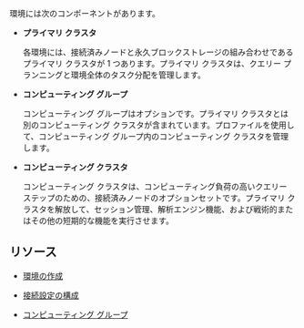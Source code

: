 環境には次のコンポーネントがあります。

-   **プライマリ クラスタ**

    各環境には、接続済みノードと永久ブロックストレージの組み合わせであるプライマリ クラスタが 1 つあります。プライマリ クラスタは、クエリー プランニングと環境全体のタスク分配を管理します。

-   **コンピューティング グループ**

    コンピューティング グループはオプションです。プライマリ クラスタとは別のコンピューティング クラスタが含まれています。プロファイルを使用して、コンピューティング グループ内のコンピューティング クラスタを管理します。

-   **コンピューティング クラスタ**

    コンピューティング クラスタは、コンピューティング負荷の高いクエリー ステップのための、接続済みノードのオプションセットです。プライマリ クラスタを解放して、セッション管理、解析エンジン機能、および戦術的またはその他の短期的な機能を実行させます。

リソース
--------

-   [環境の作成](qiv1640281527006.md)

-   [接続設定の構成](laq1640280582810.md)

-   [コンピューティング グループ](mqu1640280532737.md)
